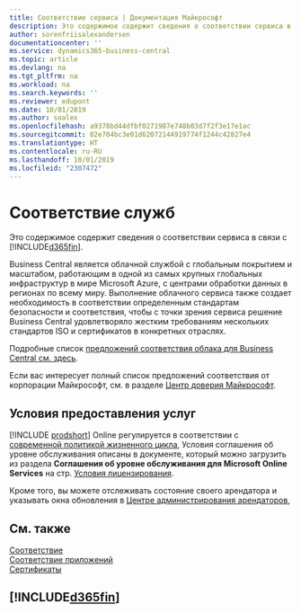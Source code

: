 ```yaml
---
title: Соответствие сервиса | Документация Майкрософт
description: Это содержимое содержит сведения о соответствии сервиса в связи с Business Central.
author: sorenfriisalexandersen
documentationcenter: ''
ms.service: dynamics365-business-central
ms.topic: article
ms.devlang: na
ms.tgt_pltfrm: na
ms.workload: na
ms.search.keywords: ''
ms.reviewer: edupont
ms.date: 10/01/2019
ms.author: soalex
ms.openlocfilehash: a9378bd44dfbf0271987e748b03d7f2f3e17e1ac
ms.sourcegitcommit: 02e704bc3e01d62072144919774f1244c42827e4
ms.translationtype: HT
ms.contentlocale: ru-RU
ms.lasthandoff: 10/01/2019
ms.locfileid: "2307472"
---
```

# <a name="service-compliance"></a>Соответствие служб
Это содержимое содержит сведения о соответствии сервиса в связи с [!INCLUDE[d365fin](../includes/d365fin_md.md)].  

Business Central является облачной службой с глобальным покрытием и масштабом, работающим в одной из самых крупных глобальных инфраструктур в мире Microsoft Azure, с центрами обработки данных в регионах по всему миру. Выполнение облачного сервиса также создает необходимость в соответствии определенным стандартам безопасности и соответствия, чтобы с точки зрения сервиса решение Business Central удовлетворяло жестким требованиям нескольких стандартов ISO и сертификатов в конкретных отраслях.

Подробные список [предложений соответствия облака для Business Central см. здесь](https://aka.ms/d365-compliance-list).

Если вас интересует полный список предложений соответствия от корпорации Майкрософт, см. в разделе [Центр доверия Майкрософт](https://www.microsoft.com/en-us/trustcenter/compliance/complianceofferings).

## <a name="service-terms"></a>Условия предоставления услуг

[!INCLUDE [prodshort](../includes/prodshort.md)] Online регулируется в соответствии с [современной политикой жизненного цикла](https://support.microsoft.com/en-us/help/30881/modern-lifecycle-policy), Условия соглашения об уровне обслуживания описаны в документе, который можно загрузить из раздела **Соглашения об уровне обслуживания для Microsoft Online Services** на стр. [Условия лицензирования](https://www.microsoft.com/en-us/licensing/product-licensing/products).  

Кроме того, вы можете отслеживать состояние своего арендатора и указывать окна обновления в [Центре администрирования арендаторов](/dynamics365/business-central/dev-itpro/administration/tenant-admin-center),  

## <a name="see-also"></a>См. также

[Соответствие](compliance-overview.md)  
[Соответствие приложений](compliance-application-compliance.md)  
[Сертификаты](compliance-certifications.md)  

## [!INCLUDE[d365fin](../includes/free_trial_md.md)]  

